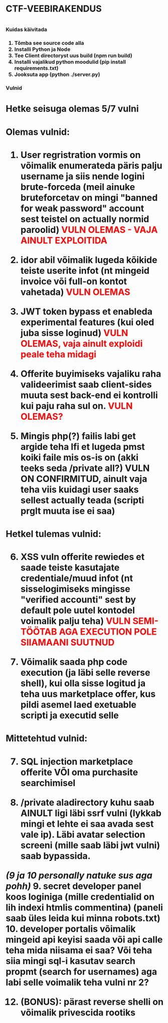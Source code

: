 <h1>CTF-VEEBIRAKENDUS<h1>

<h3>Kuidas käivitada<h3>

1. Tõmba see source code alla
2. Installi Python ja Node
3. Tee Client directoryst uus build (npm run build)
4. Installi vajalikud python moodulid (pip install requirements.txt)
5. Jooksuta app (python ./server.py)

<h3>Vulnid<h3>

<h1>Hetke seisuga olemas 5/7 vulni<h1>


<h1>Olemas vulnid:<h1>

1. User regristration vormis on võimalik enumerateda päris palju username ja siis nende logini brute-forceda (meil ainuke bruteforcetav on mingi "banned for weak password" account sest teistel on actually normid paroolid)
   <span style="color: red;">VULN OLEMAS - VAJA AINULT EXPLOITIDA</span>

2. idor abil võimalik lugeda kõikide teiste userite infot (nt mingeid invoice või full-on kontot vahetada)
   <span style="color: red;">VULN OLEMAS</span>

3. JWT token bypass et enableda experimental features (kui oled juba sisse loginud)
   <span style="color: red;">VULN OLEMAS, vaja ainult exploidi peale teha midagi</span>

4. Offerite buyimiseks vajaliku raha valideerimist saab client-sides muuta sest back-end ei kontrolli kui paju raha sul on.
   <span style="color: red;">VULN OLEMAS?</span>

5. Mingis php(?) failis labi get argide teha lfi et lugeda pmst koiki faile mis os-is on (akki teeks seda /private all?)
   VULN ON CONFIRMITUD, ainult vaja teha viis kuidagi user saaks sellest actually teada (scripti prglt muuta ise ei saa)


<h1>Hetkel tulemas vulnid:<h1>

6. XSS vuln offerite rewiedes et saade teiste kasutajate credentiale/muud infot (nt sisselogimiseks mingisse "verified accounti" sest by default pole uutel kontodel voimalik palju teha)
   <span style="color: red;">VULN SEMI-TÖÖTAB AGA EXECUTION POLE SIIAMAANI SUUTNUD</span>

11. Võimalik saada php code execution (ja läbi selle reverse shell), kui olla sisse logitud ja teha uus marketplace offer, kus pildi asemel laed exetuable scripti ja executid selle




<h1>Mittetehtud vulnid:<h1>

7. SQL injection marketplace offerite VÕI oma purchasite searchimisel

8. /private aladirectory kuhu saab AINULT ligi läbi ssrf vulni (lykkab mingi et lehte ei saa avada sest vale ip). Läbi avatar selection screeni (mille saab läbi jwt vulni) saab bypassida.

*(9 ja 10 personally natuke sus aga pohh)*
9. secret developer panel koos loginiga (mille credentialid on lih indexi htmlis commentina) (paneli saab üles leida kui minna robots.txt)
10. developer portalis võimalik mingeid api keyisi saada või api calle teha mida niisama ei saa?
Või teha siia mingi sql-i kasutav search propmt (search for usernames) aga labi selle voimalik teha vulni nr 2?

12. (BONUS): pärast reverse shelli on võimalik privescida rootiks
